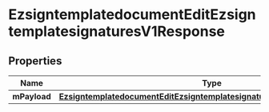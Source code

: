 
# EzsigntemplatedocumentEditEzsigntemplatesignaturesV1Response

## Properties
| Name | Type | Description | Notes |
| ------------ | ------------- | ------------- | ------------- |
| **mPayload** | [**EzsigntemplatedocumentEditEzsigntemplatesignaturesV1ResponseMPayload**](EzsigntemplatedocumentEditEzsigntemplatesignaturesV1ResponseMPayload.md) |  |  |



